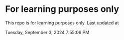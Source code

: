 # For learning purposes only
This repo is for learning purposes only.
Last updated at

Tuesday, September 3, 2024 7:55:06 PM


